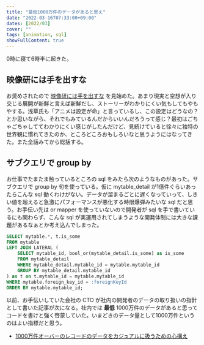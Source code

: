 ```yaml
---
title: "最低1000万件のデータがあると思え"
date: "2022-03-16T07:33:00+09:00"
dates: [2022/03]
cover: ""
tags: [animation, sql]
showFullContent: true
---
```


0時に寝て6時半に起きた。

## 映像研には手を出すな

お奨めされたので [映像研には手を出すな](http://eizouken-anime.com/) を見始めた。あまり現実と空想が入り交じる展開が新鮮と言えば新鮮だし、ストーリーがわかりにくい気もしてもやもやする。浅草氏も「アニメは設定が命」と言っているし、この設定はどうなの？とか思いながら、それでもみているんだからいいんだろうって感じ？最初はごちゃごちゃしててわかりにくい感じがしたんだけど、見続けていると徐々に独特の世界観に慣れてきたのか、ところどころおもしろいなと思うようにはなってきた。また全話みてから総括する。

## サブクエリで group by

お仕事でたまたま触っているところの sql をみたら次のようなものがあった。サブクエリで group by 句を使っている。仮に mytable_detail が1億件ぐらいあったらこんな sql 動くわけがない。データが溜まるごとに遅くなっていって、しきい値を超えると急激にパフォーマンスが悪化する時限爆弾みたいな sql だと思う。お手伝い先は or mapper を使っていないので開発者が sql を手で書いているにも関わらず、こんな sql が実運用されてしまうような開発体制には大きな課題があるなぁとか考え込んでしまった。

```sql
SELECT mytable.*, t.is_some
FROM mytable
LEFT JOIN LATERAL (
    SELECT mytable_id, bool_or(mytable_detail.is_some) as is_some
    FROM mytable_detail
    WHERE mytable_detail.mytable_id = mytable.mytable_id
    GROUP BY mytable_detail.mytable_id
) as t on t.mytable_id = mytable.mytable_id
WHERE mytable.foreign_key_id = :foreignKeyId
ORDER BY mytable.mytable_id;
```

以前、お手伝いしていた会社の CTO が社内の開発者のデータの取り扱いの指針として書いた記事が次になる。社内では **最低** 1000万件のデータがあると思ってコードを書けと強く啓蒙していた。いまどきのデータ量として1000万件というのはよい指標だと思う。

* [1000万件オーバーのレコードのデータをカジュアルに扱うための心構え](https://joker1007.hatenablog.com/entry/2020/11/04/214646)
